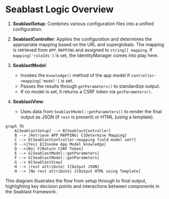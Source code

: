 # Seablast Logic Overview

1. **SeablastSetup**: Combines various configuration files into a unified configuration.
  
2. **SeablastController**: Applies the configuration and determines the appropriate mapping based on the URL and superglobals. The mapping is retrieved from `APP_MAPPING` and assigned to `string[] mapping`. If `mapping['roleIds']` is set, the IdentityManager comes into play here.

3. **SeablastModel**:
   - Invokes the `knowledge()` method of the app model if `controller->mapping['model']` is set.
   - Passes the results through `getParameters()` to standardize output.
   - If no model is set, it returns a CSRF token via `getParameters()`.

4. **SeablastView**:
   - Uses data from `SeablastModel::getParameters()` to render the final output as JSON (if `rest` is present) or HTML (using a template).

```mermaid
graph TD
    A[SeablastSetup] --> B[SeablastController]
    B --> |Retrieve APP_MAPPING| C{Determine Mapping}
    C --> D[SeablastController->mapping field model set?]
    D -->|Yes| E[Invoke App Model knowledge]
    D -->|No| F[Return CSRF Token]
    E --> G[SeablastModel::getParameters]
    F --> G[SeablastModel::getParameters]
    G --> H[SeablastView]
    H --> |rest attribute| I[Output JSON]
    H --> |No rest attribute| J[Output HTML using Template]
```

This diagram illustrates the flow from setup through to final output, highlighting key decision points and interactions between components in the Seablast framework.
